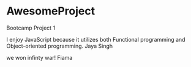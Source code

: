 # AwesomeProject
Bootcamp Project 1

I enjoy JavaScript because it utilizes both Functional programming and Object-oriented programming.
Jaya Singh

we won infinty war!
Fiama

